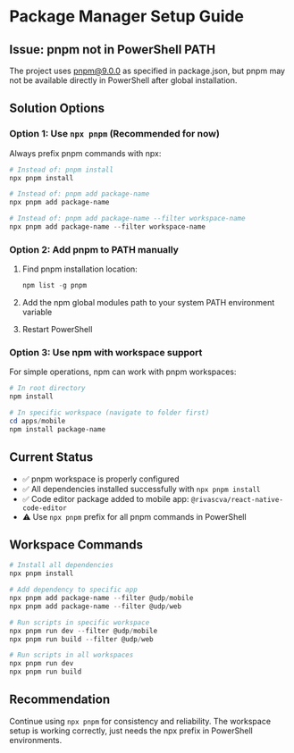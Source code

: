 # Package Manager Setup Guide

## Issue: pnpm not in PowerShell PATH

The project uses pnpm@9.0.0 as specified in package.json, but pnpm may not be available directly in
PowerShell after global installation.

## Solution Options

### Option 1: Use `npx pnpm` (Recommended for now)

Always prefix pnpm commands with npx:

```powershell
# Instead of: pnpm install
npx pnpm install

# Instead of: pnpm add package-name
npx pnpm add package-name

# Instead of: pnpm add package-name --filter workspace-name
npx pnpm add package-name --filter workspace-name
```

### Option 2: Add pnpm to PATH manually

1. Find pnpm installation location:

   ```powershell
   npm list -g pnpm
   ```

2. Add the npm global modules path to your system PATH environment variable
3. Restart PowerShell

### Option 3: Use npm with workspace support

For simple operations, npm can work with pnpm workspaces:

```powershell
# In root directory
npm install

# In specific workspace (navigate to folder first)
cd apps/mobile
npm install package-name
```

## Current Status

- ✅ pnpm workspace is properly configured
- ✅ All dependencies installed successfully with `npx pnpm install`
- ✅ Code editor package added to mobile app: `@rivascva/react-native-code-editor`
- ⚠️ Use `npx pnpm` prefix for all pnpm commands in PowerShell

## Workspace Commands

```powershell
# Install all dependencies
npx pnpm install

# Add dependency to specific app
npx pnpm add package-name --filter @udp/mobile
npx pnpm add package-name --filter @udp/web

# Run scripts in specific workspace
npx pnpm run dev --filter @udp/mobile
npx pnpm run build --filter @udp/web

# Run scripts in all workspaces
npx pnpm run dev
npx pnpm run build
```

## Recommendation

Continue using `npx pnpm` for consistency and reliability. The workspace setup is working correctly,
just needs the npx prefix in PowerShell environments.
